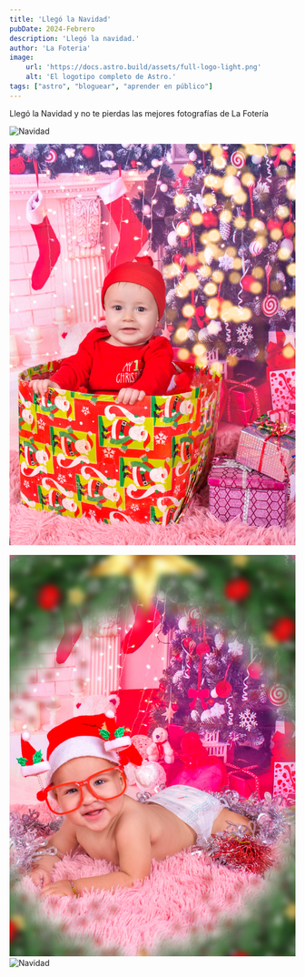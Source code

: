 ```yaml
---
title: 'Llegó la Navidad'
pubDate: 2024-Febrero
description: 'Llegó la navidad.'
author: 'La Foteria'
image:
    url: 'https://docs.astro.build/assets/full-logo-light.png'
    alt: 'El logotipo completo de Astro.'
tags: ["astro", "bloguear", "aprender en público"]
---
```


Llegó la Navidad y no te pierdas las mejores fotografías de La Fotería

![Navidad](../../../assets/navidad/a.JPG)

![Navidad](../../../assets/navidad/b.jpg)

![Navidad][path]
![Navidad][path2]

[path]: ../../../assets/navidad/c.JPG
[path2]: ../../../assets/navidad/d.JPG
